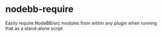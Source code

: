 # nodebb-require
Easily require NodeBB/src modules from within any plugin when running that as a stand-alone script

